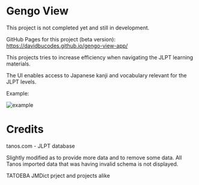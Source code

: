 # Gengo View

This project is not completed yet and still in development.

GitHub Pages for this project (beta version): https://davidbucodes.github.io/gengo-view-app/

This projects tries to increase efficiency when navigating the JLPT learning materials.

The UI enables access to Japanese kanji and vocabulary relevant for the JLPT levels.

Example:

![example](./example.png)

# Credits

tanos.com - JLPT database

Slightly modified as to provide more data and to remove some data. All Tanos imported data that was having invalid schema is not displayed.

TATOEBA
JMDict prject and projects alike
